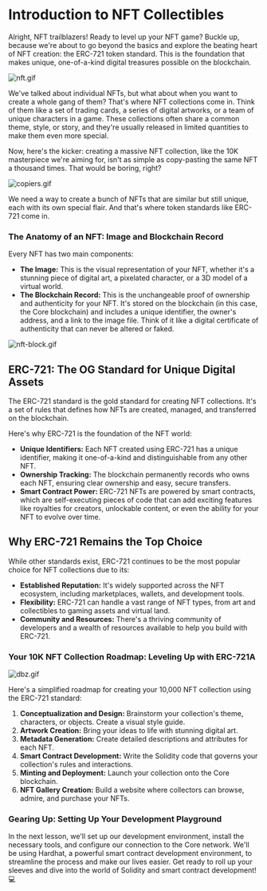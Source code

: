 # Introduction to NFT Collectibles

Alright, NFT trailblazers! Ready to level up your NFT game? Buckle up, because we're about to go beyond the basics and explore the beating heart of NFT creation: the ERC-721 token standard. This is the foundation that makes unique, one-of-a-kind digital treasures possible on the blockchain.

![nft.gif](https://github.com/0xmetaschool/Learning-Projects/blob/main/assests_for_all/Core%20C3%2010k%20NFT%20Images/Lesson%204%20Introduction%20to%20NFT%20Collectibles/nft.gif?raw=true)

We've talked about individual NFTs, but what about when you want to create a whole gang of them? That's where NFT collections come in. Think of them like a set of trading cards, a series of digital artworks, or a team of unique characters in a game. These collections often share a common theme, style, or story, and they're usually released in limited quantities to make them even more special.

Now, here's the kicker: creating a massive NFT collection, like the 10K masterpiece we're aiming for, isn't as simple as copy-pasting the same NFT a thousand times. That would be boring, right? 

![copiers.gif](https://github.com/0xmetaschool/Learning-Projects/blob/main/assests_for_all/Core%20C3%2010k%20NFT%20Images/Lesson%204%20Introduction%20to%20NFT%20Collectibles/copiers.gif?raw=true)

We need a way to create a bunch of NFTs that are similar but still unique, each with its own special flair. And that's where token standards like ERC-721  come in.

### The Anatomy of an NFT: Image and Blockchain Record

Every NFT has two main components:

- **The Image:** This is the visual representation of your NFT, whether it's a stunning piece of digital art, a pixelated character, or a 3D model of a virtual world.
- **The Blockchain Record:** This is the unchangeable proof of ownership and authenticity for your NFT. It's stored on the blockchain (in this case, the Core blockchain) and includes a unique identifier, the owner's address, and a link to the image file. Think of it like a digital certificate of authenticity that can never be altered or faked.

![nft-block.gif](https://github.com/0xmetaschool/Learning-Projects/blob/main/assests_for_all/Core%20C3%2010k%20NFT%20Images/Lesson%204%20Introduction%20to%20NFT%20Collectibles/nft-block.gif?raw=true)

## ERC-721: The OG Standard for Unique Digital Assets

The ERC-721 standard is the gold standard for creating NFT collections. It's a set of rules that defines how NFTs are created, managed, and transferred on the blockchain.

Here's why ERC-721 is the foundation of the NFT world:

- **Unique Identifiers:** Each NFT created using ERC-721 has a unique identifier, making it one-of-a-kind and distinguishable from any other NFT.
- **Ownership Tracking:** The blockchain permanently records who owns each NFT, ensuring clear ownership and easy, secure transfers.
- **Smart Contract Power:** ERC-721 NFTs are powered by smart contracts, which are self-executing pieces of code that can add exciting features like royalties for creators, unlockable content, or even the ability for your NFT to evolve over time.

## Why ERC-721 Remains the Top Choice

While other standards exist, ERC-721 continues to be the most popular choice for NFT collections due to its:

- **Established Reputation:** It's widely supported across the NFT ecosystem, including marketplaces, wallets, and development tools.
- **Flexibility:** ERC-721 can handle a vast range of NFT types, from art and collectibles to gaming assets and virtual land.
- **Community and Resources:** There's a thriving community of developers and a wealth of resources available to help you build with ERC-721.

### Your 10K NFT Collection Roadmap: Leveling Up with ERC-721A

![dbz.gif](https://github.com/0xmetaschool/Learning-Projects/blob/main/assests_for_all/Core%20C3%2010k%20NFT%20Images/Lesson%204%20Introduction%20to%20NFT%20Collectibles/dbz.gif?raw=true)

Here's a simplified roadmap for creating your 10,000 NFT collection using the ERC-721 standard:

1. **Conceptualization and Design:** Brainstorm your collection's theme, characters, or objects. Create a visual style guide.
2. **Artwork Creation:** Bring your ideas to life with stunning digital art.
3. **Metadata Generation:** Create detailed descriptions and attributes for each NFT.
4. **Smart Contract Development:** Write the Solidity code that governs your collection's rules and interactions.
5. **Minting and Deployment:** Launch your collection onto the Core blockchain.
6. **NFT Gallery Creation:** Build a website where collectors can browse, admire, and purchase your NFTs.

### Gearing Up: Setting Up Your Development Playground

In the next lesson, we'll set up our development environment, install the necessary tools, and configure our connection to the Core network. We'll be using Hardhat, a powerful smart contract development environment, to streamline the process and make our lives easier. Get ready to roll up your sleeves and dive into the world of Solidity and smart contract development! 💻